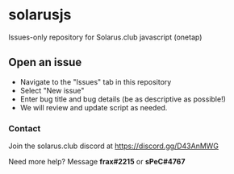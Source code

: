 # solarusjs
Issues-only repository for Solarus.club javascript (onetap)

## Open an issue

- Navigate to the "Issues" tab in this repository
- Select "New issue"
- Enter bug title and bug details (be as descriptive as possible!)
- We will review and update script as needed.


### Contact

Join the solarus.club discord at https://discord.gg/D43AnMWG

Need more help? Message **frax#2215** or **sPeC#4767**
